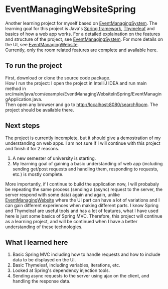 # EventManagingWebsiteSpring

Another learning project for myself based on [EventManagingSystem](https://github.com/XY-Yue/EventManagingSystem). The learning goal for this project is Java's [Spring
framework](https://spring.io/), [Thymeleaf](https://www.thymeleaf.org/) and basics of how a web app works. For a detailed explaination on the features and structure of the project, see [EventManagingSystem](https://github.com/XY-Yue/EventManagingSystem). For more details on the UI, see [EventManagingWebsite](https://github.com/XY-Yue/EventManagingWebsite).  
Currently, only the room related features are complete and available here.

## To run the project
First, download or clone the source code package.  
How I run the project: I open the project in IntelliJ IDEA and run main method in src/main/java/com/example/EventManagingWebsiteInSpring/EventManagingApplication.java.  
Then open any browser and go to [http://localhost:8080/searchRoom](http://localhost:8080/searchRoom). The project should be available there.  

## Next steps
The project is currently incomplete, but it should give a demostration of my understanding on web apps. I am not sure if I will continue with this project and finish it for 2 reasons. 
1. A new semester of university is starting.
2. My learning goal of gaining a basic understanding of web app (including sending get/post requests and handling them, responding to requests, etc.) is mostly complete.  

More importantly, if I continue to build the application now, I will probabaly be repeating the same process (sending a (async) request to the server, the server respond with some data) again and again, unlike [EventManagingWebsite](https://github.com/XY-Yue/EventManagingWebsite) where the UI part can have a lot of variations and I can gain different experiences when making different parts. I know Spring and Thymeleaf are useful tools and has a lot of features, what I have used here is just some basics of Spring MVC. Therefore, this project will continue as a learning project, and will be continued when I have a better understanding of these technologies.

## What I learned here
1. Basic Spring MVC including how to handle requests and how to include data to be displayed on the UI.
2. Basic Thymeleaf, including variables, iterations, etc.
3. Looked at Spring's dependency injection tools.
4. Sending async requests to the server using ajax on the client, and handling the response data.
